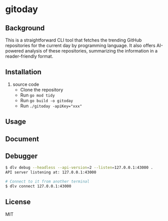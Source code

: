 # gitoday

## Background
This is a straightforward CLI tool that fetches the trending GitHub repositories for the current day by programming language. It also offers AI-powered analysis of these repositories, summarizing the information in a reader-friendly format.
## Installation
1. source code
   - Clone the repository
   - Run `go mod tidy`
   - Run `go build -o gitoday`
   - Run `./gitoday -apiKey="xxx"`
## Usage
## Document
## Debugger
```bash
$ dlv debug --headless --api-version=2 --listen=127.0.0.1:43000 .
API server listening at: 127.0.0.1:43000
```
```bash
# Connect to it from another terminal
$ dlv connect 127.0.0.1:43000
```
## License
MIT